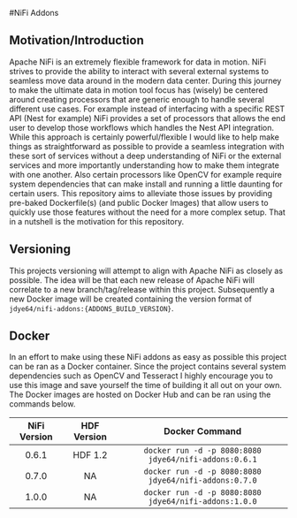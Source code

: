 #NiFi Addons

## Motivation/Introduction
Apache NiFi is an extremely flexible framework for data in motion. NiFi strives to provide the ability to interact 
with several external systems to seamless move data around in the modern data center. During this journey to make the
ultimate data in motion tool focus has (wisely) be centered around creating processors that are generic enough to handle
 several different use cases. For example instead of interfacing with a specific REST API (Nest for example) NiFi provides
 a set of processors that allows the end user to develop those workflows which handles the Nest API integration. While 
 this approach is certainly powerful/flexible I would like to help make things as straightforward as possible to provide
 a seamless integration with these sort of services without a deep understanding of NiFi or the external services and more 
 importantly understanding how to make them integrate with one another. Also certain processors like OpenCV for example
  require system dependencies that can make install and running a little daunting for certain users. This repository
  aims to alleviate those issues by providing pre-baked Dockerfile(s) (and public Docker Images) that allow users to quickly
  use those features without the need for a more complex setup. That in a nutshell is the motivation for this repository.
  
## Versioning
This projects versioning will attempt to align with Apache NiFi as closely as possible. The idea will be that each new
release of Apache NiFi will correlate to a new branch/tag/release within this project. Subsequently a new Docker image will be created
containing the version format of ```jdye64/nifi-addons:{ADDONS_BUILD_VERSION}```. 
  
## Docker
In an effort to make using these NiFi addons as easy as possible this project can be ran as a Docker container. Since the
project contains several system dependencies such as OpenCV and Tesseract I highly encourage you to use this image and 
save yourself the time of building it all out on your own. The Docker images are hosted on Docker Hub and can be ran using the 
commands below.

| NiFi Version        | HDF Version           | Docker Command  |
| :-------------: |:-------------:| :-----:|
| 0.6.1 | HDF 1.2 | ```docker run -d -p 8080:8080 jdye64/nifi-addons:0.6.1``` |
| 0.7.0 | NA      | ```docker run -d -p 8080:8080 jdye64/nifi-addons:0.7.0``` |
| 1.0.0 | NA | ```docker run -d -p 8080:8080 jdye64/nifi-addons:1.0.0``` |